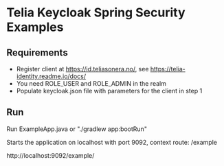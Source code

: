 # Telia Keycloak Spring Security Examples
## Requirements
* Register client at https://id.teliasonera.no/, see https://telia-identity.readme.io/docs/
* You need ROLE_USER and ROLE_ADMIN in the realm
* Populate keycloak.json file with parameters for the client in step 1

## Run
Run ExampleApp.java or "./gradlew app:bootRun"

Starts the application on localhost with port 9092, context route: /example

http://localhost:9092/example/
